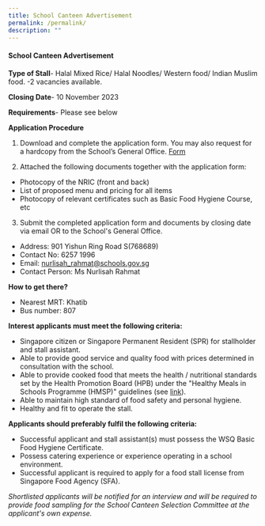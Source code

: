```yaml
---
title: School Canteen Advertisement
permalink: /permalink/
description: ""
---
```

#### School Canteen Advertisement

       

**Type of Stall**- Halal Mixed Rice/ Halal Noodles/ Western food/ Indian Muslim food. -2 vacancies available.

**Closing Date**- 10 November 2023 

 **Requirements**-  Please see below 


**Application Procedure**

1. Download and complete the application form. You may also request for a hardcopy from the School’s General Office. [Form](/files/application%20%20form.pdf)

2. Attached the following documents together with the application form:
* Photocopy of the NRIC (front and back)
* List of proposed menu and pricing for all items
* Photocopy of relevant certificates such as Basic Food Hygiene Course, etc

3. Submit the completed application form and documents by closing date via email OR to the School's General Office.

* Address: 901 Yishun Ring Road S(768689)
* Contact No: 6257 1996
* Email: nurlisah_rahmat@schools.gov.sg
* Contact Person: Ms Nurlisah Rahmat

**How to get there?**
* Nearest MRT: Khatib
* Bus number: 807

**Interest applicants must meet the following criteria:**
* Singapore citizen or Singapore Permanent Resident (SPR) for stallholder and stall assistant.
* Able to provide good service and quality food with prices determined in consultation with the school.
* Able to provide cooked food that meets the health / nutritional standards set by the Health Promotion Board (HPB) under the "Healthy Meals in Schools Programme (HMSP)" guidelines (see [link](https://www.hpb.gov.sg/schools/school-programmes/healthy-meals-in-schools-programme)).
* Able to maintain high standard of food safety and personal hygiene.
* Healthy and fit to operate the stall.


**Applicants should preferably fulfil the following criteria:**
* Successful applicant and stall assistant(s) must possess the WSQ Basic Food Hygiene Certificate.
* Possess catering experience or experience operating in a school environment.
* Successful applicant is required to apply for a food stall license from Singapore Food Agency (SFA). 


*Shortlisted applicants will be notified for an interview and will be required to provide food sampling for the School Canteen Selection Committee at the applicant's own expense.*